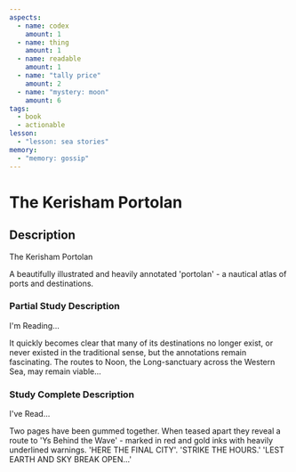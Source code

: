 ```yaml
---
aspects: 
  - name: codex
    amount: 1
  - name: thing
    amount: 1
  - name: readable
    amount: 1
  - name: "tally price"
    amount: 2
  - name: "mystery: moon"
    amount: 6
tags:
  - book
  - actionable
lesson:
  - "lesson: sea stories"
memory:
  - "memory: gossip"
---
```


# The Kerisham Portolan

## Description
The Kerisham Portolan

A beautifully illustrated and heavily annotated 'portolan' - a nautical atlas of ports and destinations.
### Partial Study Description
I'm Reading...

It quickly becomes clear that many of its destinations no longer exist, or never existed in the traditional sense, but the annotations remain fascinating. The routes to Noon, the Long-sanctuary across the Western Sea, may remain viable…
### Study Complete Description
I've Read...

Two pages have been gummed together. When teased apart they reveal a route to 'Ys Behind the Wave' - marked in red and gold inks with heavily underlined warnings. 'HERE THE FINAL CITY'. 'STRIKE THE HOURS.' 'LEST EARTH AND SKY BREAK OPEN…'